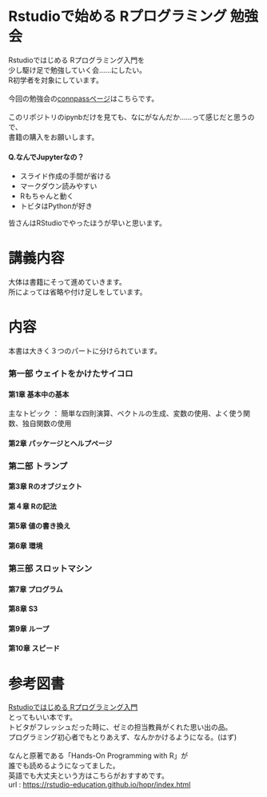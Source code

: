 # Rstudioで始める Rプログラミング 勉強会
Rstudioではじめる Rプログラミング入門を<br>
少し駆け足で勉強していく会……にしたい。<br>
R初学者を対象にしています。<br>
<br>
今回の勉強会の[connpassページ](https://weeyble-data.connpass.com/event/128290/)はこちらです。<br>
<br>
このリポジトリのipynbだけを見ても、なにがなんだか……って感じだと思うので、<br>
書籍の購入をお願いします。<br>
#### Q.なんでJupyterなの？
* スライド作成の手間が省ける
* マークダウン読みやすい
* Rもちゃんと動く
* トビタはPythonが好き

皆さんはRStudioでやったほうが早いと思います。
# 講義内容
大体は書籍にそって進めていきます。<br>
所によっては省略や付け足しをしています。
# 内容
本書は大きく３つのパートに分けられています。
### 第一部 ウェイトをかけたサイコロ
#### 第1章 基本中の基本
主なトピック ： 簡単な四則演算、ベクトルの生成、変数の使用、よく使う関数、独自関数の使用
#### 第2章 パッケージとヘルプページ 
### 第二部 トランプ
#### 第3章 Rのオブジェクト
#### 第４章 Rの記法
#### 第5章 値の書き換え
#### 第6章 環境
### 第三部 スロットマシン
#### 第7章 プログラム
#### 第8章 S3
#### 第9章 ループ
#### 第10章 スピード

# 参考図書
[Rstudioではじめる Rプログラミング入門](https://www.amazon.co.jp/RStudio%E3%81%A7%E3%81%AF%E3%81%98%E3%82%81%E3%82%8BR%E3%83%97%E3%83%AD%E3%82%B0%E3%83%A9%E3%83%9F%E3%83%B3%E3%82%B0%E5%85%A5%E9%96%80-Garrett-Grolemund/dp/4873117151)<br>
とってもいい本です。<br>
トビタがフレッシュだった時に、ゼミの担当教員がくれた思い出の品。<br>
プログラミング初心者でもとりあえず、なんかかけるようになる。(はず)<br>
<br>
なんと原著である「Hands-On Programming with R」が<br>
誰でも読めるようになってました。<br>
英語でも大丈夫という方はこちらがおすすめです。<br>
url : https://rstudio-education.github.io/hopr/index.html
